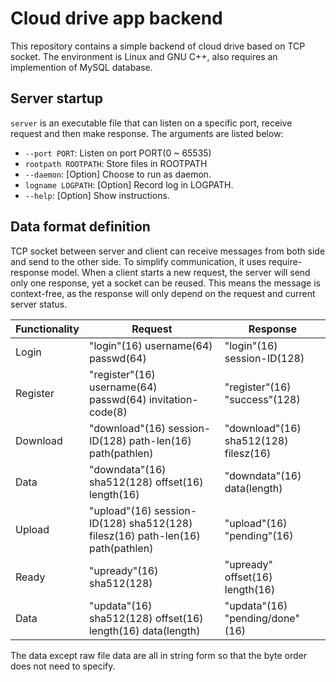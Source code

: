 # Cloud drive app backend

This repository contains a simple backend of cloud drive based on TCP socket.
The environment is Linux and GNU C++, also requires an implemention of MySQL database.

## Server startup

`server` is an executable file that can listen on a specific port, receive request and then make response.
The arguments are listed below:
- `--port PORT`: Listen on port PORT(0 ~ 65535)
- `rootpath ROOTPATH`: Store files in ROOTPATH
- `--daemon`: [Option] Choose to run as daemon.
- `logname LOGPATH`: [Option] Record log in LOGPATH.
- `--help`: [Option] Show instructions.

## Data format definition

TCP socket between server and client can receive messages from both side and send to the other side.
To simplify communication, it uses require-response model.
When a client starts a new request, the server will send only one response, yet a socket can be reused.
This means the message is context-free, as the response will only depend on the request and current server status.

| Functionality | Request | Response |
|---|---|---|
| Login | "login"(16) username(64) passwd(64) | "login"(16) session-ID(128) |
| Register | "register"(16) username(64) passwd(64) invitation-code(8) | "register"(16) "success"(128) |
| Download | "download"(16) session-ID(128) path-len(16) path(pathlen) | "download"(16) sha512(128) filesz(16) |
| Data | "downdata"(16) sha512(128) offset(16) length(16) | "downdata"(16) data(length) |
| Upload | "upload"(16) session-ID(128) sha512(128) filesz(16) path-len(16) path(pathlen) | "upload"(16) "pending"(16) |
| Ready | "upready"(16) sha512(128) | "upready" offset(16) length(16) |
| Data | "updata"(16) sha512(128) offset(16) length(16) data(length) | "updata"(16) "pending/done"(16) |

The data except raw file data are all in string form so that the byte order does not need to specify.
